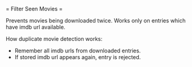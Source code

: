 = Filter Seen Movies =

Prevents movies being downloaded twice.
Works only on entries which have imdb url available.

How duplicate movie detection works:
 * Remember all imdb urls from downloaded entries.
 * If stored imdb url appears again, entry is rejected.
